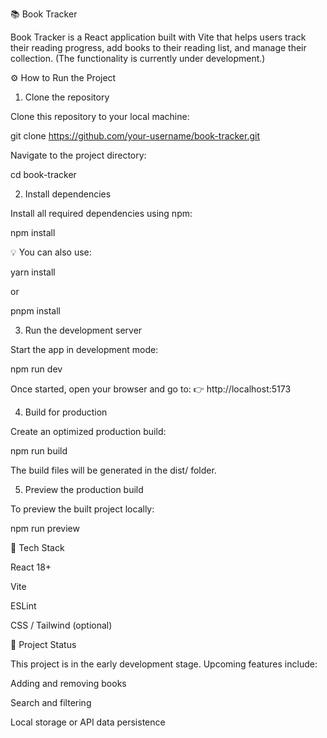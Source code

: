 📚 Book Tracker

Book Tracker is a React application built with Vite that helps users track their reading progress, add books to their reading list, and manage their collection.
(The functionality is currently under development.)

⚙️ How to Run the Project

1. Clone the repository

Clone this repository to your local machine:

git clone https://github.com/your-username/book-tracker.git


Navigate to the project directory:

cd book-tracker

2. Install dependencies

Install all required dependencies using npm:

npm install


💡 You can also use:

yarn install


or

pnpm install

3. Run the development server

Start the app in development mode:

npm run dev


Once started, open your browser and go to:
👉 http://localhost:5173

4. Build for production

Create an optimized production build:

npm run build


The build files will be generated in the dist/ folder.

5. Preview the production build

To preview the built project locally:

npm run preview

🧰 Tech Stack

React 18+

Vite

ESLint

CSS / Tailwind (optional)


🚧 Project Status

This project is in the early development stage.
Upcoming features include:

Adding and removing books

Search and filtering

Local storage or API data persistence
